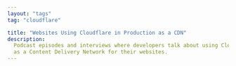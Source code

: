 ```yaml
---
layout: "tags"
tag: "cloudflare"

title: "Websites Using Cloudflare in Production as a CDN"
description:
  Podcast episodes and interviews where developers talk about using Cloudflare
  as a Content Delivery Network for their websites.
---
```

